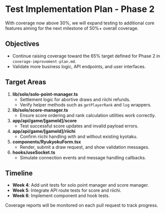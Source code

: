 # Test Implementation Plan - Phase 2

With coverage now above 30%, we will expand testing to additional core features aiming for the next milestone of 50%+ overall coverage.

## Objectives

- Continue raising coverage toward the 65% target defined for Phase 2 in `coverage-improvement-plan.md`.
- Validate more business logic, API endpoints, and user interfaces.

## Target Areas

1. **lib/solo/solo-point-manager.ts**
   - Settlement logic for abortive draws and riichi refunds.
   - Verify helper methods such as `getPlayerRank` and `log` wrappers.
2. **lib/solo/score-manager.ts**
   - Ensure score ordering and rank calculation utilities work correctly.
3. **app/api/game/[gameId]/score**
   - Test successful score updates and invalid payload errors.
4. **app/api/game/[gameId]/riichi**
   - Confirm riichi handling with and without existing kyotaku.
5. **components/RyukyokuForm.tsx**
   - Render, submit a draw request, and show validation messages.
6. **hooks/useSocket.ts**
   - Simulate connection events and message handling callbacks.

## Timeline

- **Week 4**: Add unit tests for solo point manager and score manager.
- **Week 5**: Integrate API route tests for score and riichi.
- **Week 6**: Implement component and hook tests.

Coverage reports will be monitored on each pull request to track progress.
